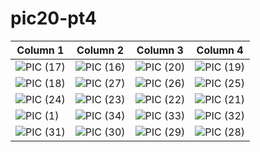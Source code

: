 # pic20-pt4
| Column 1 | Column 2 | Column 3 | Column 4 |
|---------|---------|---------|---------|
|![PIC (17)](https://github.com/user-attachments/assets/2f560750-a97c-413e-9ef2-79b0c73c0f85)|![PIC (16)](https://github.com/user-attachments/assets/a0fd3324-8eb0-4158-a000-fc643110e6fb)|![PIC (20)](https://github.com/user-attachments/assets/a90f0699-f124-44f0-9529-afe5ce47dcaa)|![PIC (19)](https://github.com/user-attachments/assets/6cebd5af-3cc6-4c1f-a696-17c6e8f0b243)|
|![PIC (18)](https://github.com/user-attachments/assets/c9400e3f-8b0d-43d8-b70c-df4849e0cedf)|![PIC (27)](https://github.com/user-attachments/assets/62dd00a7-e24d-4705-a413-41bcfc76a3c5)|![PIC (26)](https://github.com/user-attachments/assets/c6d48e8c-a46b-4bc0-861b-1e070fcc3f4c)|![PIC (25)](https://github.com/user-attachments/assets/11ec5972-32da-4680-9508-ec6113802078)|
|![PIC (24)](https://github.com/user-attachments/assets/95ddafbe-4cda-485a-85f6-6359d7bc1a4a)|![PIC (23)](https://github.com/user-attachments/assets/a17b5d60-20bb-4a68-8e66-bf71bb50361e)|![PIC (22)](https://github.com/user-attachments/assets/5fbb4af6-30c6-4de6-a795-7a7de6c5a0bb)|![PIC (21)](https://github.com/user-attachments/assets/e58c919f-c4b4-4a4f-98f4-d660cd5ab5d8)|
|![PIC (1)](https://github.com/user-attachments/assets/2517ecec-15cf-40a9-b9eb-92eae5b64aff)|![PIC (34)](https://github.com/user-attachments/assets/fec77559-334d-4d14-80c2-b71dc56b7f11)|![PIC (33)](https://github.com/user-attachments/assets/4257a875-2aa0-487a-b2f2-b8965444585e)|![PIC (32)](https://github.com/user-attachments/assets/d70b88ea-6677-4afe-a5c2-463913540925)|
|![PIC (31)](https://github.com/user-attachments/assets/012168da-724c-4b3c-8f6f-fb17dad31422)|![PIC (30)](https://github.com/user-attachments/assets/59496e08-1055-4794-80d9-cb24f1c30a49)|![PIC (29)](https://github.com/user-attachments/assets/ffbb24c4-1f8d-458f-9951-c716eb8f2546)|![PIC (28)](https://github.com/user-attachments/assets/c9e1123c-674e-4065-9807-5edc92827644)|
